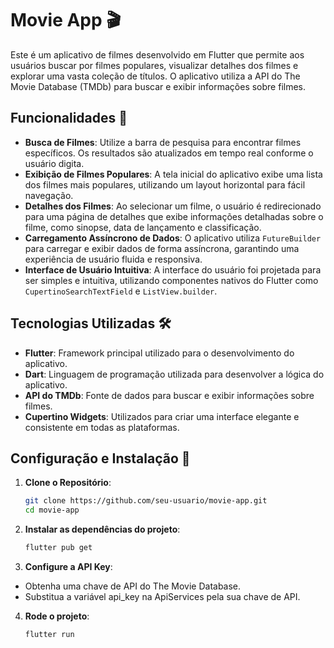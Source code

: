 # Movie App 🎬

Este é um aplicativo de filmes desenvolvido em Flutter que permite aos usuários buscar por filmes populares, visualizar detalhes dos filmes e explorar uma vasta coleção de títulos. O aplicativo utiliza a API do The Movie Database (TMDb) para buscar e exibir informações sobre filmes.

## Funcionalidades 📱

- **Busca de Filmes**: Utilize a barra de pesquisa para encontrar filmes específicos. Os resultados são atualizados em tempo real conforme o usuário digita.
- **Exibição de Filmes Populares**: A tela inicial do aplicativo exibe uma lista dos filmes mais populares, utilizando um layout horizontal para fácil navegação.
- **Detalhes dos Filmes**: Ao selecionar um filme, o usuário é redirecionado para uma página de detalhes que exibe informações detalhadas sobre o filme, como sinopse, data de lançamento e classificação.
- **Carregamento Assíncrono de Dados**: O aplicativo utiliza `FutureBuilder` para carregar e exibir dados de forma assíncrona, garantindo uma experiência de usuário fluida e responsiva.
- **Interface de Usuário Intuitiva**: A interface do usuário foi projetada para ser simples e intuitiva, utilizando componentes nativos do Flutter como `CupertinoSearchTextField` e `ListView.builder`.

## Tecnologias Utilizadas 🛠️

- **Flutter**: Framework principal utilizado para o desenvolvimento do aplicativo.
- **Dart**: Linguagem de programação utilizada para desenvolver a lógica do aplicativo.
- **API do TMDb**: Fonte de dados para buscar e exibir informações sobre filmes.
- **Cupertino Widgets**: Utilizados para criar uma interface elegante e consistente em todas as plataformas.

## Configuração e Instalação 🚀

1. **Clone o Repositório**:

   ```bash
   git clone https://github.com/seu-usuario/movie-app.git
   cd movie-app  

2. **Instalar as dependências do projeto**:
   ```bash
   flutter pub get

3. **Configure a API Key**:

  - Obtenha uma chave de API do The Movie Database.
  - Substitua a variável api_key na ApiServices pela sua chave de API.

4. **Rode o projeto**:
   ```bash
   flutter run

